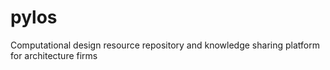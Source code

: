 # pylos
Computational design resource repository and knowledge sharing platform for architecture firms
